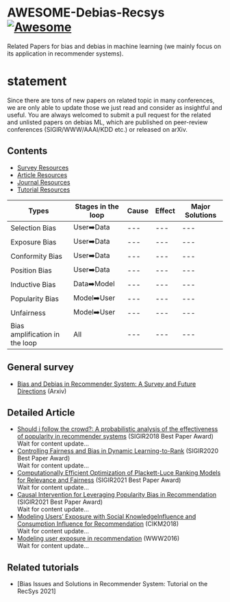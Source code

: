 # AWESOME-Debias-Recsys [![Awesome](https://awesome.re/badge.svg)](https://awesome.re)
Related Papers for bias and debias in machine learning (we mainly focus on its application in recommender systems).

# statement
Since there are tons of new papers on related topic in many conferences, we are only able to update those we just read and consider as insightful and useful.
You are always welcomed to submit a pull request for the related and unlisted papers on debias ML, which are published on peer-review conferences (SIGIR/WWW/AAAI/KDD etc.) or released on arXiv.

## Contents

- <a href="#Survey"> Survey Resources</a><br>
- <a href="#Article">Article Resources</a><br>
- <a href="#Journal">Journal Resources</a><br>
- <a href="#Tutorial">Tutorial Resources</a><br>

|Types|Stages in the loop|Cause|Effect|Major Solutions|
|---|---|---|---|---|
|Selection Bias|User➡️Data|---|---|---|
|Exposure Bias|User➡️Data|---|---|---|
|Conformity Bias|User➡️Data|---|---|---|
|Position Bias|User➡️Data|---|---|---|
|Inductive Bias|Data➡️Model|---|---|---|
|Popularity Bias|Model➡️User|---|---|---|
|Unfairness|Model➡️User|---|---|---|
|Bias amplification in the loop|All|---|---|---|


<a id='Survey'></a>
## General survey
* [Bias and Debias in Recommender System: A Survey and Future Directions](https://arxiv.org/abs/2010.03240) (Arxiv)

<a id='Article'></a>
## Detailed Article
* [Should i follow the crowd?: A probabilistic analysis of the effectiveness of popularity in recommender systems](https://dl.acm.org/doi/10.1145/3209978.3210014) (SIGIR2018 Best Paper Award) <br/> Wait for content update...
* [Controlling Fairness and Bias in Dynamic Learning-to-Rank](http://www.cs.cornell.edu/people/tj/publications/morik_etal_20a.pdf) (SIGIR2020 Best Paper Award) <br/> Wait for content update...
* [Computationally Efficient Optimization of Plackett-Luce Ranking Models for Relevance and Fairness](https://arxiv.org/abs/2105.00855) (SIGIR2021 Best Paper Award) <br/> Wait for content update...
* [Causal Intervention for Leveraging Popularity Bias in Recommendation](https://arxiv.org/abs/2105.06067) (SIGIR2021 Best Paper Award) <br/> Wait for content update...
* [Modeling Users’ Exposure with Social KnowledgeInfluence and Consumption Influence for Recommendation](https://dl.acm.org/doi/10.1145/3269206.3271742) (CIKM2018) <br/> Wait for content update...
* [Modeling user exposure in recommendation](https://arxiv.org/abs/1510.07025) (WWW2016) <br/> Wait for content update...

<a id='Tutorial'></a>
## Related tutorials
* [Bias Issues and Solutions in Recommender System: Tutorial on the RecSys 2021]